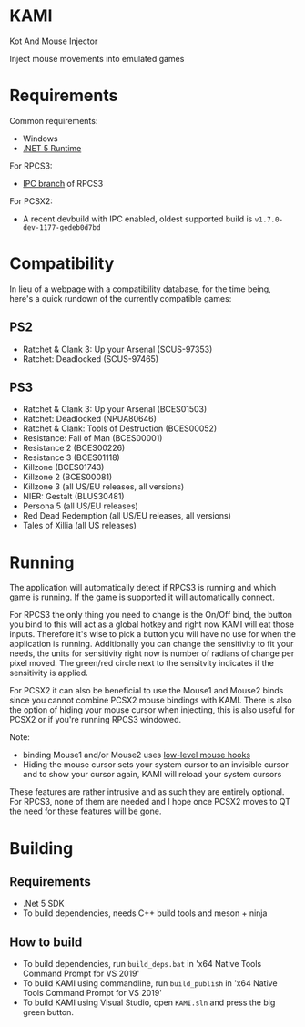 # KAMI
Kot And Mouse Injector

Inject mouse movements into emulated games

# Requirements
Common requirements:
* Windows
* [.NET 5 Runtime](https://dotnet.microsoft.com/download)

For RPCS3:
* [IPC branch](https://github.com/isJuhn/rpcs3/tree/IPC) of RPCS3

For PCSX2:
* A recent devbuild with IPC enabled, oldest supported build is `v1.7.0-dev-1177-gedeb0d7bd`

# Compatibility
In lieu of a webpage with a compatibility database, for the time being, here's a quick rundown of the currently compatible games:

## PS2
- Ratchet &amp; Clank 3: Up your Arsenal (SCUS-97353)
- Ratchet: Deadlocked (SCUS-97465)

## PS3
- Ratchet &amp; Clank 3: Up your Arsenal (BCES01503)
- Ratchet: Deadlocked (NPUA80646)
- Ratchet &amp; Clank: Tools of Destruction (BCES00052)
- Resistance: Fall of Man (BCES00001)
- Resistance 2 (BCES00226)
- Resistance 3 (BCES01118)
- Killzone (BCES01743)
- Killzone 2 (BCES00081)
- Killzone 3 (all US/EU releases, all versions)
- NIER: Gestalt (BLUS30481)
- Persona 5 (all US/EU releases)
- Red Dead Redemption (all US/EU releases, all versions)
- Tales of Xillia (all US releases)

# Running
The application will automatically detect if RPCS3 is running and which game is running. If the game is supported it will automatically connect.

For RPCS3 the only thing you need to change is the On/Off bind, the button you bind to this will act as a global hotkey and right now KAMI will eat those inputs. Therefore it's wise to pick a button you will have no use for when the application is running. Additionally you can change the sensitivity to fit your needs, the units for sensitivity right now is number of radians of change per pixel moved. The green/red circle next to the sensitvity indicates if the sensitivity is applied.

For PCSX2 it can also be beneficial to use the Mouse1 and Mouse2 binds since you cannot combine PCSX2 mouse bindings with KAMI. There is also the option of hiding your mouse cursor when injecting, this is also useful for PCSX2 or if you're running RPCS3 windowed.

Note:
* binding Mouse1 and/or Mouse2 uses [low-level mouse hooks](https://docs.microsoft.com/en-us/previous-versions/windows/desktop/legacy/ms644986(v=vs.85))
* Hiding the mouse cursor sets your system cursor to an invisible cursor and to show your cursor again, KAMI will reload your system cursors

These features are rather intrusive and as such they are entirely optional. For RPCS3, none of them are needed and I hope once PCSX2 moves to QT the need for these features will be gone.

# Building
## Requirements
* .Net 5 SDK
* To build dependencies, needs C++ build tools and meson + ninja

## How to build
* To build dependencies, run `build_deps.bat` in 'x64 Native Tools Command Prompt for VS 2019'
* To build KAMI using commandline, run `build_publish` in 'x64 Native Tools Command Prompt for VS 2019'
* To build KAMI using Visual Studio, open `KAMI.sln` and press the big green button.
